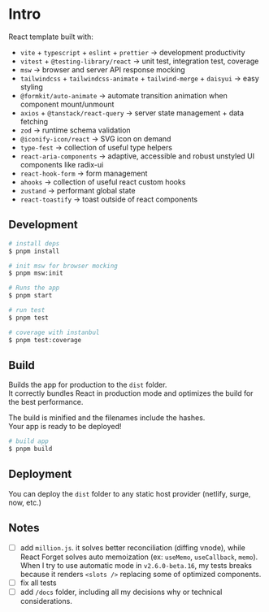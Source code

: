 # Intro

<!-- [![DeepScan grade](https://deepscan.io/api/teams/13942/projects/24678/branches/761600/badge/grade.svg)](https://deepscan.io/dashboard#view=project&tid=13942&pid=24678&bid=761600) -->

React template built with:

- `vite` + `typescript` + `eslint` + `prettier` -> development productivity
- `vitest` + `@testing-library/react` -> unit test, integration test, coverage
- `msw` -> browser and server API response mocking
- `tailwindcss` + `tailwindcss-animate` + `tailwind-merge` + `daisyui` -> easy styling
- `@formkit/auto-animate` -> automate transition animation when component mount/unmount
- `axios` + `@tanstack/react-query` -> server state management + data fetching
- `zod` -> runtime schema validation
- `@iconify-icon/react` -> SVG icon on demand
- `type-fest` -> collection of useful type helpers
- `react-aria-components` -> adaptive, accessible and robust unstyled UI components like radix-ui
- `react-hook-form` -> form management
- `ahooks` -> collection of useful react custom hooks
- `zustand` -> performant global state
- `react-toastify` -> toast outside of react components

## Development

```bash
# install deps
$ pnpm install

# init msw for browser mocking
$ pnpm msw:init

# Runs the app
$ pnpm start
```

```bash
# run test
$ pnpm test

# coverage with instanbul
$ pnpm test:coverage
```

## Build

Builds the app for production to the `dist` folder.<br>
It correctly bundles React in production mode and optimizes the build for the best performance.

The build is minified and the filenames include the hashes.<br>
Your app is ready to be deployed!

```bash
# build app
$ pnpm build
```

## Deployment

You can deploy the `dist` folder to any static host provider (netlify, surge, now, etc.)

## Notes

- [ ] add `million.js`. it solves better reconciliation (diffing vnode), while React Forget solves auto memoization (ex: `useMemo`, `useCallback`, `memo`). When I try to use automatic mode in `v2.6.0-beta.16`, my tests breaks because it renders `<slots />` replacing some of optimized components.
- [ ] fix all tests
- [ ] add `/docs` folder, including all my decisions why or technical considerations.
